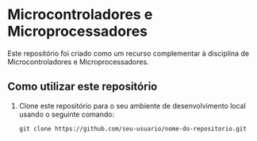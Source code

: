 # Microcontroladores e Microprocessadores

Este repositório foi criado como um recurso complementar à disciplina de Microcontroladores e Microprocessadores.

## Como utilizar este repositório

1. Clone este repositório para o seu ambiente de desenvolvimento local usando o seguinte comando:

   ```
   git clone https://github.com/seu-usuario/nome-do-repositorio.git
   ```
